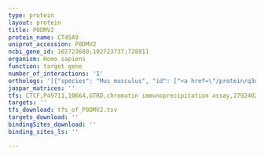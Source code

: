 ```yaml
---
type: protein
layout: protein
title: P0DMV2
protein_name: CT45A9
uniprot_accession: P0DMV2
ncbi_gene_id: 102723680;102723737;728911
organism: Homo sapiens
function: target gene
number_of_interactions: '1'
orthologs: '[{"species": "Mus musculus", "id": ["<a href=\"/protein/q3uj22\">Q3UJ22</a>"]}]'
jaspar_matrices: ''
tfs: CTCF,P49711,10664,GTRD,chromatin immunoprecipitation assay,27924024%5Buid%5D,No
targets: ''
tfs_download: tfs_of_P0DMV2.tsv
targets_download: ''
bindingSites_download: ''
binding_sites_ls: ''

---
```

